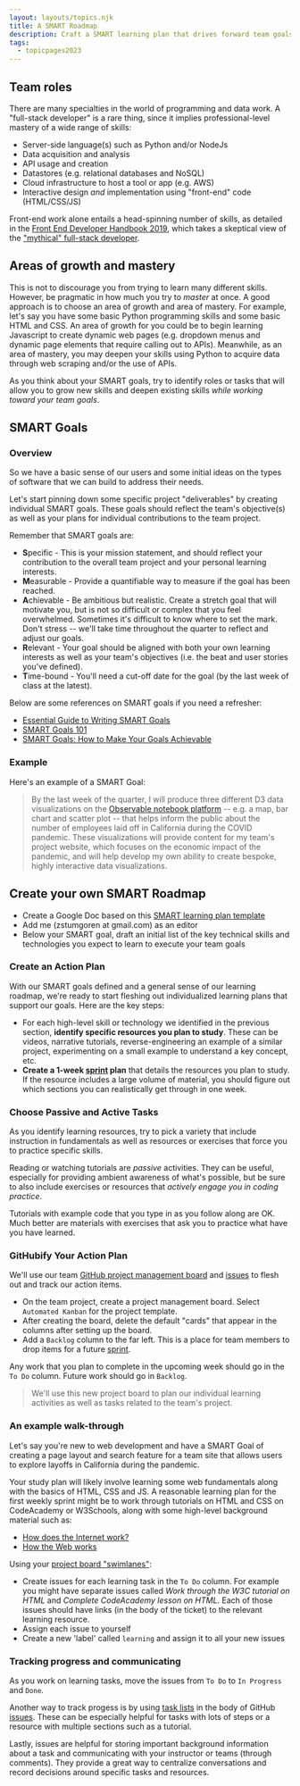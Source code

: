 ```yaml
---
layout: layouts/topics.njk
title: A SMART Roadmap
description: Craft a SMART learning plan that drives forward team goals.
tags:
  - topicpages2023
---
```


## Team roles

There are many specialties in the world of programming and data work. A "full-stack developer" is a rare thing, since it implies professional-level mastery of a wide range of skills:

* Server-side language(s) such as Python and/or NodeJs
* Data acquisition and analysis
* API usage and creation
* Datastores (e.g. relational databases and NoSQL)
* Cloud infrastructure to host a tool or app (e.g.
AWS)
* Interactive design *and* implementation using "front-end" code (HTML/CSS/JS)

Front-end work alone entails a head-spinning number of skills, as detailed in the [Front End Developer Handbook 2019][], which takes a skeptical view of the ["mythical" full-stack developer][].

[Front End Developer Handbook 2019]: https://frontendmasters.com/books/front-end-handbook/2019/
["mythical" full-stack developer]: https://frontendmasters.com/books/front-end-handbook/2019/#3.7

## Areas of growth and mastery

This is not to discourage you from trying to learn many different skills. However, be pragmatic in how much you try to *master* at once. A good approach is to choose an area of growth and area of mastery. For example, let's say you have some basic Python programming skills and some basic HTML and CSS. An area of growth for you could be to begin learning Javascript to create dynamic web pages (e.g. dropdown menus and dynamic page elements that require calling out to APIs). Meanwhile, as an area of mastery, you may deepen your skills using Python to acquire data through web scraping and/or the use of APIs.

As you think about your SMART goals, try to identify roles or tasks that will allow you to grow new skills and deepen existing skills *while working toward your team goals*.

## SMART Goals

### Overview

So we have a basic sense of our users and some initial ideas on the types of software that we can build to address their needs.

Let's start pinning down some specific project "deliverables" by creating individual SMART goals. These goals should reflect the team's objective(s) as well as your plans for individual contributions to the team project.

Remember that SMART goals are:

* **S**pecific - This is your mission statement, and should reflect your contribution to the overall team project and your personal learning interests.
* **M**easurable - Provide a quantifiable way to measure if the goal has been reached.
* **A**chievable - Be ambitious but realistic. Create a stretch goal that will motivate you, but is not so difficult or complex that you feel overwhelmed. Sometimes it's difficult to know where to set the mark. Don't stress -- we'll take time throughout the quarter to reflect and adjust our goals.
* **R**elevant - Your goal should be aligned with both your own learning interests as well as your team's objectives (i.e. the beat and user stories you've defined).
* **T**ime-bound - You'll need a cut-off date for the goal (by the last week of class at the latest).

Below are some references on SMART goals if you need a refresher:

* [Essential Guide to Writing SMART Goals](https://www.smartsheet.com/blog/essential-guide-writing-smart-goals)
* [SMART Goals 101](https://www.briantracy.com/blog/personal-success/smart-goals/) 
* [SMART Goals: How to Make Your Goals Achievable](https://www.mindtools.com/pages/article/smart-goals.htm)

### Example

Here's an example of a SMART Goal:

> By the last week of the quarter, I will produce three different D3 data visualizations on the [Observable notebook platform](https://observablehq.com/) -- e.g. a map, bar chart and scatter plot --  that helps inform the public about the number of employees laid off in California during the COVID pandemic. These visualizations will provide content for my team's project website, which focuses on the economic impact of the pandemic, and will help develop my own ability to create bespoke, highly interactive data visualizations.


## Create your own SMART Roadmap

* Create a Google Doc based on this [SMART learning plan template][]
* Add me (zstumgoren at gmail.com) as an editor
* Below your SMART goal, draft an initial list of the key technical skills and technologies you expect to learn to execute your team goals

[SMART learning plan template]: https://docs.google.com/document/d/1zLyYArTK_WpGEqpXpWXMZhdTOJjtHR9f-xvWhcs9uE8/edit?usp=sharing

### Create an Action Plan

With our SMART goals defined and a general sense of our learning roadmap, we're ready to start fleshing out individualized learning plans that support our goals. Here are the key steps:

* For each high-level skill or technology we identified in the previous section, **identify specific resources you plan to study**. These can be videos, narrative tutorials, reverse-engineering an example of a similar project, experimenting on a small example to understand a key concept, etc.
* **Create a 1-week [sprint][] plan** that details the resources you plan to study. If the resource includes a large volume of material, you should figure out which sections you can realistically get through in one week.

[sprint]: https://en.wikipedia.org/wiki/Scrum_(software_development)#Sprint

### Choose Passive and Active Tasks

As you identify learning resources, try to pick a variety that include instruction in fundamentals as well as resources or exercises that force you to practice specific skills.

Reading or watching tutorials are _passive_ activities. They can be useful, especially for providing ambient awareness of what's possible, but be sure to also include exercises or resources that _actively engage you in coding practice_.

Tutorials with example code that you type in as you follow along are OK. Much better are materials with exercises that ask you to practice what have you have learned.


### GitHubify Your Action Plan

We'll use our team [GitHub project management board](https://help.github.com/en/github/managing-your-work-on-github/managing-project-boards) and [issues][] to flesh out and track our action items.

[issues]: https://help.github.com/en/github/managing-your-work-on-github/managing-your-work-with-issues

* On the team project, create a project management board. Select `Automated Kanban` for the project template.
* After creating the board, delete the default "cards" that appear in the columns after setting up the board.
* Add a `Backlog` column to the far left. This is a place for team members to drop items for a future [sprint][].

Any work that you plan to complete in the upcoming week should go in the `To Do` column.  Future work should go in `Backlog`.

> We'll use this new project board to plan our individual learning activities as well as tasks related to the team's project.

### An example walk-through

Let's say you're new to web development and have a SMART Goal of creating a page layout and search feature for a team site that allows users to explore layoffs in California during the pandemic.

Your study plan will likely involve learning some web fundamentals along with the basics of HTML, CSS and JS. A reasonable learning plan for the first weekly sprint might be to work through tutorials on HTML and CSS on CodeAcademy or W3Schools, along with some high-level background material such as:

* [How does the Internet work?](https://developer.mozilla.org/en-US/docs/Learn/Common_questions/How_does_the_Internet_work)
* [How the Web works](https://developer.mozilla.org/en-US/docs/Learn/Getting_started_with_the_web/How_the_Web_works)

Using your [project board "swimlanes"](https://en.wikipedia.org/wiki/Kanban_board):

* Create issues for each learning task in the `To Do` column. For example you might have separate issues called _Work through the W3C tutorial on HTML_ and _Complete CodeAcademy lesson on HTML_. Each of those issues should have links (in the body of the ticket) to the relevant learning resource.
* Assign each issue to yourself
* Create a new 'label' called `learning` and assign it to all your new issues

### Tracking progress and communicating

As you work on learning tasks, move the issues from `To Do` to `In Progress` and `Done`.

Another way to track progess is by using [task lists](https://docs.github.com/en/github/managing-your-work-on-github/about-task-lists) in the body of GitHub [issues][]. These can be especially helpful for tasks with lots of steps or a resource with multiple sections such as a tutorial.

Lastly, issues are helpful for storing important background information about a task and communicating with your instructor or teams (through comments). They provide a great way to centralize conversations and record decisions around specific tasks and resources.



